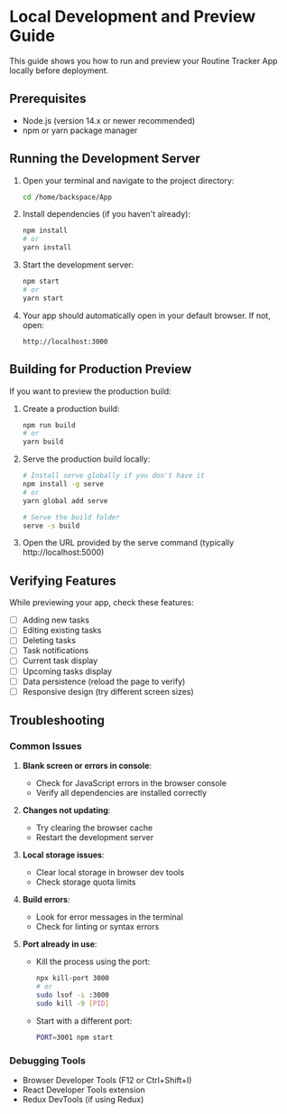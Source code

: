 # Local Development and Preview Guide

This guide shows you how to run and preview your Routine Tracker App locally before deployment.

## Prerequisites

- Node.js (version 14.x or newer recommended)
- npm or yarn package manager

## Running the Development Server

1. Open your terminal and navigate to the project directory:
   ```bash
   cd /home/backspace/App
   ```

2. Install dependencies (if you haven't already):
   ```bash
   npm install
   # or
   yarn install
   ```

3. Start the development server:
   ```bash
   npm start
   # or
   yarn start
   ```

4. Your app should automatically open in your default browser. If not, open:
   ```
   http://localhost:3000
   ```

## Building for Production Preview

If you want to preview the production build:

1. Create a production build:
   ```bash
   npm run build
   # or
   yarn build
   ```

2. Serve the production build locally:
   ```bash
   # Install serve globally if you don't have it
   npm install -g serve
   # or
   yarn global add serve
   
   # Serve the build folder
   serve -s build
   ```

3. Open the URL provided by the serve command (typically http://localhost:5000)

## Verifying Features

While previewing your app, check these features:

- [ ] Adding new tasks
- [ ] Editing existing tasks
- [ ] Deleting tasks
- [ ] Task notifications
- [ ] Current task display
- [ ] Upcoming tasks display
- [ ] Data persistence (reload the page to verify)
- [ ] Responsive design (try different screen sizes)

## Troubleshooting

### Common Issues

1. **Blank screen or errors in console**:
   - Check for JavaScript errors in the browser console
   - Verify all dependencies are installed correctly

2. **Changes not updating**:
   - Try clearing the browser cache
   - Restart the development server

3. **Local storage issues**:
   - Clear local storage in browser dev tools
   - Check storage quota limits

4. **Build errors**:
   - Look for error messages in the terminal
   - Check for linting or syntax errors

5. **Port already in use**:
   - Kill the process using the port:
     ```bash
     npx kill-port 3000
     # or
     sudo lsof -i :3000
     sudo kill -9 [PID]
     ```
   - Start with a different port:
     ```bash
     PORT=3001 npm start
     ```

### Debugging Tools

- Browser Developer Tools (F12 or Ctrl+Shift+I)
- React Developer Tools extension
- Redux DevTools (if using Redux)
